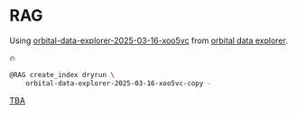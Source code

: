 # RAG 

Using [orbital-data-explorer-2025-03-16-xoo5vc](https://kamangir-public.s3.ca-central-1.amazonaws.com/orbital-data-explorer-2025-03-16-xoo5vc.tar.gz) from [orbital data explorer](../../script/repository/orbital_data_explorer/docs/README.md).

🔥

```bash
@RAG create_index dryrun \
    orbital-data-explorer-2025-03-16-xoo5vc-copy -
```


[TBA](https://kamangir-public.s3.ca-central-1.amazonaws.com/TBA.tar.gz)
